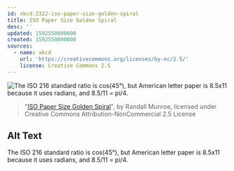 ```yaml
---
id: xkcd.2322-iso-paper-size-golden-spiral
title: ISO Paper Size Golden Spiral
desc: ''
updated: 1592550000000
created: 1592550000000
sources:
  - name: xkcd
    url: 'https://creativecommons.org/licenses/by-nc/2.5/'
    license: Creative Commons 2.5
---
```

![The ISO 216 standard ratio is cos(45°), but American letter paper is 8.5x11 because it uses radians, and 8.5/11 = pi/4.](https://imgs.xkcd.com/comics/iso_paper_size_golden_spiral.png)
> "[ISO Paper Size Golden Spiral](https://xkcd.com/2322/)", by Randall Munroe, licensed under Creative Commons Attribution-NonCommercial 2.5 License

## Alt Text
The ISO 216 standard ratio is cos(45°), but American letter paper is 8.5x11 because it uses radians, and 8.5/11 = pi/4.

